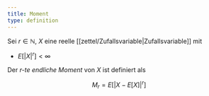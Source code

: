 ```yaml
---
title: Moment
type: definition
---
```


Sei $r \in \mathbb{N}$, $X$ eine reelle [[zettel/Zufallsvariable|Zufallsvariable]] mit
- $E[|X|^r] \lt \infty$

Der *$r$-te endliche Moment* von $X$ ist definiert als

$$
	M_r = E[|X - E[X]|^r]
$$